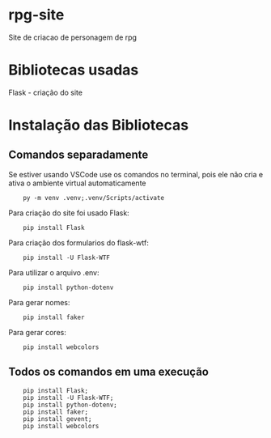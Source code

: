 # rpg-site
 Site de criacao de personagem de rpg

# Bibliotecas usadas
Flask - criação do site

# Instalação das Bibliotecas
## Comandos separadamente
Se estiver usando VSCode use os comandos no terminal, pois ele não cria e ativa o ambiente virtual automaticamente

```shell
    py -m venv .venv;.venv/Scripts/activate
```

Para criação do site foi usado Flask:
```shell
    pip install Flask
```
Para criação dos formularios do flask-wtf:
```shell
    pip install -U Flask-WTF
```
Para utilizar o arquivo .env:
```shell
    pip install python-dotenv
```
Para gerar nomes:
```shell
    pip install faker
```
Para gerar cores:
```shell
    pip install webcolors
```
## Todos os comandos em uma execução
```shell
    pip install Flask;
    pip install -U Flask-WTF;
    pip install python-dotenv;
    pip install faker;
    pip install gevent;
    pip install webcolors
```

